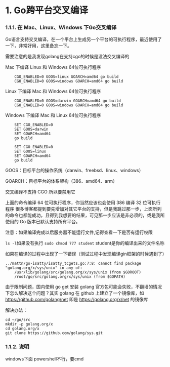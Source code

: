# 1. Go跨平台交叉编译

### 1.1.1. 在 Mac、Linux、Windows 下Go交叉编译

Go语言支持交叉编译，在一个平台上生成另一个平台的可执行程序，最近使用了一下，非常好用，这里备忘一下。

需要注意的是我发现golang在支持cgo的时候是没法交叉编译的

Mac 下编译 Linux 和 Windows 64位可执行程序

```
    CGO_ENABLED=0 GOOS=linux GOARCH=amd64 go build
    CGO_ENABLED=0 GOOS=windows GOARCH=amd64 go build
```

Linux 下编译 Mac 和 Windows 64位可执行程序

```
    CGO_ENABLED=0 GOOS=darwin GOARCH=amd64 go build
    CGO_ENABLED=0 GOOS=windows GOARCH=amd64 go build
```

Windows 下编译 Mac 和 Linux 64位可执行程序

```
    SET CGO_ENABLED=0
    SET GOOS=darwin
    SET GOARCH=amd64
    go build

    SET CGO_ENABLED=0
    SET GOOS=linux
    SET GOARCH=amd64
    go build
```

GOOS：目标平台的操作系统（darwin、freebsd、linux、windows）

GOARCH：目标平台的体系架构（386、amd64、arm）

交叉编译不支持 CGO 所以要禁用它

上面的命令编译 64 位可执行程序，你当然应该也会使用 386 编译 32 位可执行程序 很多博客都提到要先增加对其它平台的支持，但是我跳过那一步，上面所列的命令也都能成功，且得到我想要的结果，可见那一步应该是非必须的，或是我所使用的 Go 版本已默认支持所有平台。

注意：如果编译完成以后服务器不能运行文件,记得查看一下是否有运行权限

`ls -l`如果没有执行 `sudo chmod 777 student` student是你的编译出来的文件名称

如果在编译的过程中出现了一下错误（测试过程中发现编译gin框架的时候遇到了）

```
../mattn/go-isatty/isatty_tcgets.go:7:8: cannot find package "golang.org/x/sys/unix" in any of:
    /usr/lib/golang/src/golang.org/x/sys/unix (from $GOROOT)
    /root/go/src/golang.org/x/sys/unix (from $GOPATH)
```

由于限制问题，国内使用 go get 安装 golang 官方包可能会失败，不翻墙的情况下怎么解决这个问题？其实 golang 在 github 上建立了一个镜像库，如 https://github.com/golang/net 即是 https://golang.org/x/net 的镜像库

解决办法：

```
cd ~/go/src
mkdir -p golang.org/x
cd golang.org/x
git clone https://github.com/golang/sys.git
```

### 1.1.2. 说明

windows下面 powershell不行，要cmd